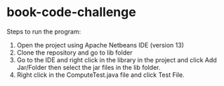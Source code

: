 # book-code-challenge

Steps to run the program:

1. Open the project using Apache Netbeans IDE (version 13)
2. Clone the repository and go to lib folder
3. Go to the IDE and right click in the library in the project and click Add Jar/Folder then select the jar files in the lib folder.
4. Right click in the ComputeTest.java file and click Test File.

